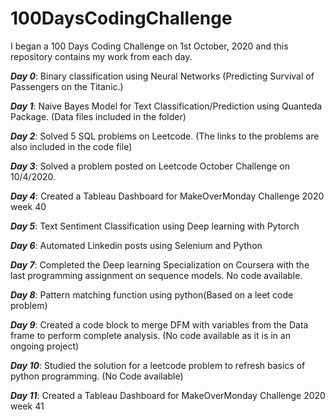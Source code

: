 # 100DaysCodingChallenge
I began a 100 Days Coding Challenge on 1st October, 2020 and this repository contains my work from each day.

*<b>Day 0</b>*: Binary classification using Neural Networks (Predicting Survival of Passengers on the Titanic.)

*<b>Day 1</b>*: Naive Bayes Model for Text Classification/Prediction using Quanteda Package. (Data files included in the folder)

*<b>Day 2</b>*: Solved 5 SQL problems on Leetcode. (The links to the problems are also included in the code file) 

*<b>Day 3</b>*: Solved a problem posted on Leetcode October Challenge on 10/4/2020. 

*<b>Day 4</b>*: Created a Tableau Dashboard for MakeOverMonday Challenge 2020 week 40

*<b>Day 5</b>*: Text Sentiment Classification using Deep learning with Pytorch

*<b>Day 6</b>*: Automated Linkedin posts using Selenium and Python

*<b>Day 7</b>*: Completed the Deep learning Specialization on Coursera with the last programming assignment on sequence models. No code available.

*<b>Day 8</b>*: Pattern matching function using python(Based on a leet code problem)

*<b>Day 9</b>*: Created a code block to merge DFM with variables from the Data frame to perform complete analysis. (No code available as it is in an ongoing project)

*<b>Day 10</b>*: Studied the solution for a leetcode problem to refresh basics of python programming. (No Code available)

*<b>Day 11</b>*: Created a Tableau Dashboard for MakeOverMonday Challenge 2020 week 41

